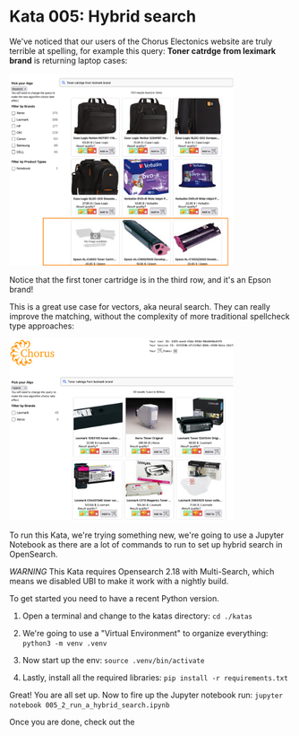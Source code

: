 # Kata 005: Hybrid search

We've noticed that our users of the Chorus Electonics website are truly terrible at spelling, for example this query: __Toner catrdge from leximark brand__ is returning laptop cases:

<img src="images/005_keyword.png" alt="Keyword Search" width="400"/>

Notice that the first toner cartridge is in the third row, and it's an Epson brand!

This is a great use case for vectors, aka neural search.  They can really improve the matching, without the complexity of more traditional spellcheck type approaches:

<img src="images/005_hybrid_search.png" alt="Hybrid Search" width="400"/>

To run this Kata, we're trying something new, we're going to use a Jupyter Notebook as there are a lot of commands to run to set up hybrid search in OpenSearch.

_WARNING_  This Kata requires Opensearch 2.18 with Multi-Search, which means we disabled UBI to make it work with a nightly build.

To get started you need to have a recent Python version.

1. Open a terminal and change to the katas directory: `cd ./katas`

1. We're going to use a "Virtual Environment" to organize everything: `python3 -m venv .venv`

1. Now start up the env: `source .venv/bin/activate`

1. Lastly, install all the required libraries: `pip install -r requirements.txt`

Great!  You are all set up.   Now to fire up the Jupyter notebook run: `jupyter notebook 005_2_run_a_hybrid_search.ipynb`

Once you are done, check out the
